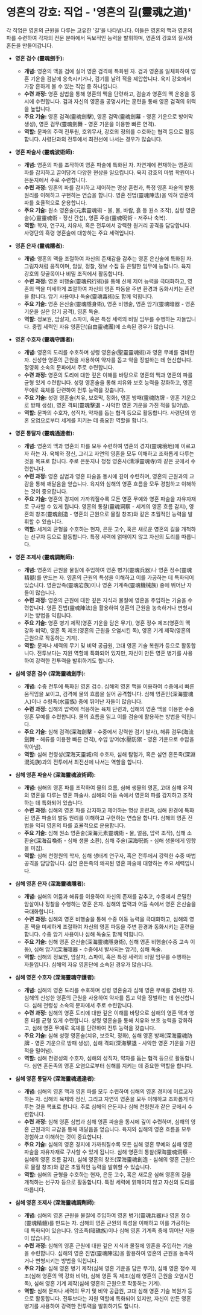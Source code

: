 # 영혼의 강호: 직업 - '영혼의 길(靈魂之道)'

각 직업은 영혼의 근원을 다루는 고유한 '길'을 나타냅니다. 이들은 영혼의 맥과 영혼의 파를 수련하여 각자의 전문 분야에서 독보적인 능력을 발휘하며, 영혼의 강호의 질서와 혼돈을 만들어갑니다.

*   **영혼 검수 (靈魂劍手):**
    *   **개념:** 영혼의 맥을 검에 실어 영혼 검격에 특화된 자. 검과 영혼을 일체화하여 영혼 기운을 검날에 응축시키거나, 검기를 날려 적을 제압합니다. 육지 강호에서 가장 흔하게 볼 수 있는 직업 중 하나입니다.
    *   **수련 과정:** 영혼 심법을 통해 영혼의 맥을 단련하고, 검술과 영혼의 맥 운용을 동시에 수련합니다. 검과 자신의 영혼을 공명시키는 훈련을 통해 영혼 검격의 위력을 높입니다.
    *   **주요 기술:** 영혼 검격(靈魂劍擊), 영혼 검막(靈魂劍幕 - 영혼 기운으로 방어막 생성), 영혼 검무(靈魂劍舞 - 영혼 기운을 이용한 빠른 연격).
    *   **역할:** 문파의 주력 전투원, 호위무사, 강호의 정의를 수호하는 협객 등으로 활동합니다. 사령단과의 전투에서 최전선에 나서는 경우가 많습니다.

*   **영혼 파술사 (靈魂波術師):**
    *   **개념:** 영혼의 파를 조작하여 영혼 파술에 특화된 자. 자연계에 편재하는 영혼의 파를 감지하고 끌어당겨 다양한 현상을 일으킵니다. 육지 강호의 마법 학원이나 은둔지에서 주로 수련합니다.
    *   **수련 과정:** 영혼의 파를 감지하고 제어하는 명상 훈련과, 특정 영혼 파술의 발동 원리를 이해하고 구현하는 연습을 합니다. 영혼 진법(靈魂陣法)을 익혀 영혼의 파를 효율적으로 운용합니다.
    *   **주요 기술:** 원소 영혼술(元素靈魂術 - 불, 물, 바람, 흙 등 원소 조작), 심령 영혼술(心靈靈魂術 - 정신 간섭), 영혼 주술(靈魂呪術 - 저주나 축복).
    *   **역할:** 학자, 연구자, 치유사, 혹은 전투에서 강력한 원거리 공격을 담당합니다. 사령단의 흑령 영혼술에 대항하는 주요 세력입니다.

*   **영혼 은자 (靈魂隱者):**
    *   **개념:** 영혼의 맥을 조절하여 자신의 존재감을 감추는 영혼 은신술에 특화된 자. 그림자처럼 움직이며, 암살, 정찰, 정보 수집 등 은밀한 임무에 능합니다. 육지 강호의 뒷골목이나 비밀 조직에서 활동합니다.
    *   **수련 과정:** 영혼 비행술(靈魂飛行術)을 통해 신체 제어 능력을 극대화하고, 영혼의 맥을 미세하게 조절하여 자신의 영혼 파동을 주변 환경과 동화시키는 훈련을 합니다. 암기 사용이나 독술(靈魂毒術)도 함께 익힙니다.
    *   **주요 기술:** 영혼 은신술(靈魂隱身術), 영혼 비행술, 영혼 암기(靈魂暗器 - 영혼 기운을 실은 암기 공격), 영혼 독술.
    *   **역할:** 정보원, 암살자, 스파이, 혹은 특정 세력의 비밀 임무를 수행하는 자들입니다. 중립 세력인 자유 영혼단(自由靈魂團)에 소속된 경우가 많습니다.

*   **영혼 수호자 (靈魂守護者):**
    *   **개념:** 영혼의 도리를 수호하며 성령 영혼술(聖靈靈魂術)과 영혼 무예를 겸비한 자. 신성한 영혼의 근원을 사용하여 약자를 돕고 악을 징벌하는 데 헌신합니다. 정영회 소속의 문파에서 주로 수련합니다.
    *   **수련 과정:** 영혼의 도리에 대한 깊은 이해를 바탕으로 영혼의 맥과 영혼의 파를 균형 있게 수련합니다. 성령 영혼술을 통해 치유와 보호 능력을 강화하고, 영혼 무예로 육체를 단련하여 전투 능력을 갖춥니다.
    *   **주요 기술:** 성령 영혼술(치유, 보호막, 정화), 영혼 방패(靈魂防牌 - 영혼 기운으로 방패 생성), 영혼 격퇴(靈魂擊退 - 사악한 영혼 기운을 가진 적을 밀어냄).
    *   **역할:** 문파의 수호자, 성직자, 약자를 돕는 협객 등으로 활동합니다. 사령단의 영혼 오염으로부터 세계를 지키는 데 중요한 역할을 합니다.

*   **영혼 통달자 (靈魂通達者):**
    *   **개념:** 영혼의 맥과 영혼의 파를 모두 수련하여 영혼의 경지(靈魂境地)에 이르고자 하는 자. 육체와 정신, 그리고 자연의 영혼을 모두 이해하고 조화롭게 다루는 것을 목표로 합니다. 주로 은둔지나 청정 영혼사(淸淨靈魂寺)와 같은 곳에서 수련합니다.
    *   **수련 과정:** 영혼 심법과 영혼 파술을 동시에 깊이 수련하며, 영혼의 근원과의 교감을 통해 깨달음을 얻습니다. 육지와 심해의 영혼 흐름을 모두 경험하고 이해하는 것이 중요합니다.
    *   **주요 기술:** 영혼의 경지에 가까워질수록 모든 영혼 무예와 영혼 파술을 자유자재로 구사할 수 있게 됩니다. 영혼의 통찰(靈魂洞察 - 세계의 영혼 흐름 감지), 영혼의 창조(靈魂創造 - 영혼의 근원으로 물질 창조)와 같은 초월적인 능력을 발휘할 수 있습니다.
    *   **역할:** 세계의 균형을 수호하는 현자, 은둔 고수, 혹은 새로운 영혼의 길을 개척하는 선구자 등으로 활동합니다. 특정 세력에 얽매이지 않고 자신의 도리를 따릅니다.

*   **영혼 조제사 (靈魂調劑師):**
    *   **개념:** 영혼의 근원을 물질에 주입하여 영혼 병기(靈魂兵器)나 영혼 정수(靈魂精髓)를 만드는 자. 영혼의 근원의 특성을 이해하고 이를 가공하는 데 특화되어 있습니다. 영혼암족(靈魂岩族)이나 영혼 기계족(靈魂機械族) 중에 뛰어난 자들이 많습니다.
    *   **수련 과정:** 영혼의 근원에 대한 깊은 지식과 물질에 영혼을 주입하는 기술을 수련합니다. 영혼 진법(靈魂陣法)을 활용하여 영혼의 근원을 농축하거나 변형시키는 방법을 익힙니다.
    *   **주요 기술:** 영혼 병기 제작(영혼 기운을 담은 무기), 영혼 정수 제조(영혼의 맥 강화 비약), 영혼 독 제조(영혼의 근원을 오염시킨 독), 영혼 기계 제작(영혼의 근원으로 작동하는 기계).
    *   **역할:** 문파나 세력의 무기 및 비약 공급원, 고대 영혼 기술 복원가 등으로 활동합니다. 전투보다는 지원 역할에 특화되어 있지만, 자신이 만든 영혼 병기를 사용하여 강력한 전투력을 발휘하기도 합니다.

*   **심해 영혼 검수 (深海靈魂劍手):**
    *   **개념:** 수중 전투에 특화된 영혼 검수. 심해의 영혼 맥을 이용하여 수중에서 빠른 움직임을 보이고, 검격에 물의 흐름을 실어 공격합니다. 심해 영혼인(深海靈魂人)이나 수령족(水靈族) 중에 뛰어난 자들이 많습니다.
    *   **수련 과정:** 심해의 압력에 적응하는 육체 단련과, 심해의 영혼 맥을 이용한 수중 영혼 무예를 수련합니다. 물의 흐름을 읽고 이를 검술에 활용하는 방법을 익힙니다.
    *   **주요 기술:** 심해 검격(深海劍擊 - 수중에서 강력한 검기 발사), 해류 검무(海流劍舞 - 해류를 이용한 빠른 연격), 수압 방어(水壓防禦 - 영혼 기운으로 수압을 막아냄).
    *   **역할:** 심해 천령성(深海天靈城)의 수호자, 심해 탐험가, 혹은 심연 혼돈족(深淵混沌族)과의 전투에서 최전선에 나서는 역할을 합니다.

*   **심해 영혼 파술사 (深海靈魂波術師):**
    *   **개념:** 심해의 영혼 파를 조작하여 물의 흐름, 심해 생물의 영혼, 고대 심해 유적의 영혼을 다루는 영혼 파술사. 심해의 어둠 속에서 영혼의 파를 감지하고 조작하는 데 특화되어 있습니다.
    *   **수련 과정:** 심해의 영혼 파를 감지하고 제어하는 명상 훈련과, 심해 환경에 특화된 영혼 파술의 발동 원리를 이해하고 구현하는 연습을 합니다. 심해의 영혼 진법을 익혀 영혼의 파를 효율적으로 운용합니다.
    *   **주요 기술:** 심해 원소 영혼술(深海元素靈魂術 - 물, 얼음, 압력 조작), 심해 소환술(深海召喚術 - 심해 생물 소환), 심해 주술(深海呪術 - 심해 생물에게 영향을 미침).
    *   **역할:** 심해 천령원의 학자, 심해 생태계 연구자, 혹은 전투에서 강력한 수중 마법 공격을 담당합니다. 심연 혼돈족의 왜곡된 영혼 파술에 대항하는 주요 세력입니다.

*   **심해 영혼 은자 (深海靈魂隱者):**
    *   **개념:** 심해의 어둠과 해류를 이용하여 자신의 존재를 감추고, 수중에서 은밀한 암살이나 정찰을 수행하는 영혼 은자. 심해의 압력과 어둠 속에서 영혼 은신술을 극대화합니다.
    *   **수련 과정:** 심해의 영혼 비행술을 통해 수중 이동 능력을 극대화하고, 심해의 영혼 맥을 미세하게 조절하여 자신의 영혼 파동을 주변 환경과 동화시키는 훈련을 합니다. 수중 암기 사용이나 심해 독술도 함께 익힙니다.
    *   **주요 기술:** 심해 영혼 은신술(深海靈魂隱身術), 심해 영혼 비행술(수중 고속 이동), 심해 암기(深海暗器 - 수중에서 발사되는 암기), 심해 독술.
    *   **역할:** 심해의 정보원, 암살자, 스파이, 혹은 특정 세력의 비밀 임무를 수행하는 자들입니다. 심해의 자유 영혼단에 소속된 경우가 많습니다.

*   **심해 영혼 수호자 (深海靈魂守護者):**
    *   **개념:** 심해의 영혼 도리를 수호하며 성령 영혼술과 심해 영혼 무예를 겸비한 자. 심해의 신성한 영혼의 근원을 사용하여 약자를 돕고 악을 징벌하는 데 헌신합니다. 심해 천령성 소속의 문파에서 주로 수련합니다.
    *   **수련 과정:** 심해의 영혼 도리에 대한 깊은 이해를 바탕으로 심해의 영혼 맥과 영혼 파를 균형 있게 수련합니다. 성령 영혼술을 통해 치유와 보호 능력을 강화하고, 심해 영혼 무예로 육체를 단련하여 전투 능력을 갖춥니다.
    *   **주요 기술:** 심해 성령 영혼술(치유, 보호막, 정화), 심해 영혼 방패(深海靈魂防牌 - 영혼 기운으로 방패 생성), 심해 격퇴(深海擊退 - 사악한 영혼 기운을 가진 적을 밀어냄).
    *   **역할:** 심해 천령성의 수호자, 심해의 성직자, 약자를 돕는 협객 등으로 활동합니다. 심연 혼돈족의 영혼 오염으로부터 심해를 지키는 데 중요한 역할을 합니다.

*   **심해 영혼 통달자 (深海靈魂通達者):**
    *   **개념:** 심해의 영혼 맥과 영혼 파를 모두 수련하여 심해의 영혼 경지에 이르고자 하는 자. 심해의 육체와 정신, 그리고 자연의 영혼을 모두 이해하고 조화롭게 다루는 것을 목표로 합니다. 주로 심해의 은둔지나 심해 천령원과 같은 곳에서 수련합니다.
    *   **수련 과정:** 심해 영혼 심법과 심해 영혼 파술을 동시에 깊이 수련하며, 심해의 영혼 근원과의 교감을 통해 깨달음을 얻습니다. 육지와 심해의 영혼 흐름을 모두 경험하고 이해하는 것이 중요합니다.
    *   **주요 기술:** 심해의 영혼 경지에 가까워질수록 모든 심해 영혼 무예와 심해 영혼 파술을 자유자재로 구사할 수 있게 됩니다. 심해 영혼의 통찰(深海靈魂洞察 - 심해의 영혼 흐름 감지), 심해 영혼의 창조(深海靈魂創造 - 심해의 영혼 근원으로 물질 창조)와 같은 초월적인 능력을 발휘할 수 있습니다.
    *   **역할:** 심해의 균형을 수호하는 현자, 은둔 고수, 혹은 새로운 심해 영혼의 길을 개척하는 선구자 등으로 활동합니다. 특정 세력에 얽매이지 않고 자신의 도리를 따릅니다.

*   **심해 영혼 조제사 (深海靈魂調劑師):**
    *   **개념:** 심해의 영혼 근원을 물질에 주입하여 영혼 병기(靈魂兵器)나 영혼 정수(靈魂精髓)를 만드는 자. 심해의 영혼 근원의 특성을 이해하고 이를 가공하는 데 특화되어 있습니다. 암초족(暗礁族)이나 심해 영혼 기계족 중에 뛰어난 자들이 많습니다.
    *   **수련 과정:** 심해의 영혼 근원에 대한 깊은 지식과 물질에 영혼을 주입하는 기술을 수련합니다. 심해의 영혼 진법(靈魂陣法)을 활용하여 영혼의 근원을 농축하거나 변형시키는 방법을 익힙니다.
    *   **주요 기술:** 심해 영혼 병기 제작(심해 영혼 기운을 담은 무기), 심해 영혼 정수 제조(심해 영혼의 맥 강화 비약), 심해 영혼 독 제조(심해 영혼의 근원을 오염시킨 독), 심해 영혼 기계 제작(심해 영혼의 근원으로 작동하는 기계).
    *   **역할:** 심해 문파나 세력의 무기 및 비약 공급원, 고대 심해 영혼 기술 복원가 등으로 활동합니다. 전투보다는 지원 역할에 특화되어 있지만, 자신이 만든 영혼 병기를 사용하여 강력한 전투력을 발휘하기도 합니다.